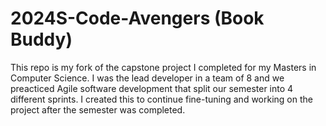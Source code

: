 # 2024S-Code-Avengers (Book Buddy)

This repo is my fork of the capstone project I completed for my Masters in Computer Science. I was the lead developer in a team of 8 and we preacticed Agile software development that split our semester into 4 different sprints. I created this to continue fine-tuning and working on the project after the semester was completed. 
